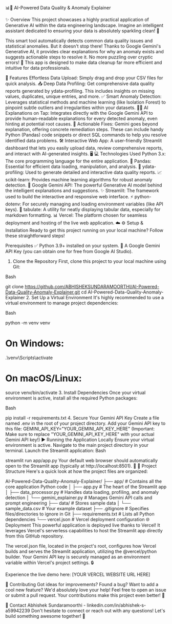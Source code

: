 
📊🧠 AI-Powered Data Quality & Anomaly Explainer

✨ Overview
This project showcases a highly practical application of Generative AI within the data engineering landscape. Imagine an intelligent assistant dedicated to ensuring your data is absolutely sparkling clean! 🧼

This smart tool automatically detects common data quality issues and statistical anomalies. But it doesn't stop there! Thanks to Google Gemini's Generative AI, it provides clear explanations for why an anomaly exists and suggests actionable steps to resolve it. No more puzzling over cryptic errors! 🤯 This app is designed to make data cleanup far more efficient and intuitive for data professionals.

🚀 Features
Effortless Data Upload: Simply drag and drop your CSV files for quick analysis. 📤
Deep Data Profiling: Get comprehensive data quality reports generated by ydata-profiling. This includes insights on missing values, duplicates, unique entries, and more. ✅
Smart Anomaly Detection: Leverages statistical methods and machine learning (like Isolation Forest) to pinpoint subtle outliers and irregularities within your datasets. 🕵️‍♀️
AI Explanations on Tap: Integrates directly with the Google Gemini API to provide human-readable explanations for every detected anomaly, even hinting at potential root causes. 🤔
Actionable Fixes: Gemini goes beyond explanation, offering concrete remediation steps. These can include handy Python (Pandas) code snippets or direct SQL commands to help you resolve identified data problems. 🛠️
Interactive Web App: A user-friendly Streamlit dashboard that lets you easily upload data, review comprehensive reports, and interact with AI-generated insights. 🖥️
💻 Technologies Used
Python 3.x: The core programming language for the entire application. 🐍
Pandas: Essential for efficient data loading, manipulation, and analysis. 🐼
ydata-profiling: Used to generate detailed and interactive data quality reports. 📈
scikit-learn: Provides machine learning algorithms for robust anomaly detection. 🤖
Google Gemini API: The powerful Generative AI model behind the intelligent explanations and suggestions. ✨
Streamlit: The framework used to build the interactive and responsive web interface. ⚡
python-dotenv: For securely managing and loading environment variables (like API keys). 🔐
tabulate: A utility for neatly displaying tabular data, especially for markdown formatting. 📊
Vercel: The platform chosen for seamless deployment and hosting of the live web application. ☁️
⚙️ Setup & Installation
Ready to get this project running on your local machine? Follow these straightforward steps!

Prerequisites ✅
Python 3.9+ installed on your system. 🐍
A Google Gemini API Key (you can obtain one for free from Google AI Studio).
1. Clone the Repository
First, clone this project to your local machine using Git:

Bash

git clone https://github.com/ABHISHEKSUNDARAMOORTHI/AI-Powered-Data-Quality-Anomaly-Explainer.git
cd AI-Powered-Data-Quality-Anomaly-Explainer
2. Set Up a Virtual Environment
It's highly recommended to use a virtual environment to manage project dependencies:

Bash

python -m venv venv
# On Windows:
.\venv\Scripts\activate
# On macOS/Linux:
source venv/bin/activate
3. Install Dependencies
Once your virtual environment is active, install all the required Python packages:

Bash

pip install -r requirements.txt
4. Secure Your Gemini API Key
Create a file named .env in the root of your project directory.
Add your Gemini API key to this file:
GEMINI_API_KEY="YOUR_GEMINI_API_KEY_HERE"
(Important: Make sure to replace "YOUR_GEMINI_API_KEY_HERE" with your actual Gemini API key!)
▶️ Running the Application Locally
Ensure your virtual environment is active.
Navigate to the main project directory in your terminal.
Launch the Streamlit application:
Bash

streamlit run app/app.py
Your default web browser should automatically open to the Streamlit app (typically at http://localhost:8501). 🎉
📁 Project Structure
Here's a quick look at how the project files are organized:

AI-Powered-Data-Quality-Anomaly-Explainer/
├── app/                        # Contains all the core application Python code
│   ├── app.py                      # The heart of the Streamlit app
│   ├── data_processor.py           # Handles data loading, profiling, and anomaly detection
│   └── gemini_explainer.py         # Manages Gemini API calls and prompt engineering
├── data/                       # Stores sample data
│   └── sample_data.csv             # Your example dataset
├── .gitignore                  # Specifies files/directories to ignore in Git
├── requirements.txt            # Lists all Python dependencies
└── vercel.json                 # Vercel deployment configuration
🌐 Deployment
This powerful application is deployed live thanks to Vercel! It leverages Vercel's serverless capabilities to host the Streamlit app directly from this GitHub repository.

The vercel.json file, located in the project's root, configures how Vercel builds and serves the Streamlit application, utilizing the @vercel/python builder. Your Gemini API key is securely managed as an environment variable within Vercel's project settings. 🔒

Experience the live demo here: [YOUR VERCEL WEBSITE URL HERE]

🤝 Contributing
Got ideas for improvements? Found a bug? Want to add a cool new feature? We'd absolutely love your help! Feel free to open an issue or submit a pull request. Your contributions make this project even better! 🌟

📧 Contact
Abhishek Sundaramoorthi - linkedin.com/in/abhishek-s-a59942239
Don't hesitate to connect or reach out with any questions! Let's build something awesome together! 🚀
